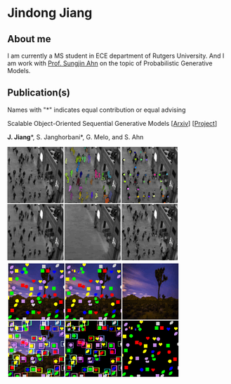 # Jindong Jiang

## About me

I am currently a MS student in ECE department of Rutgers University. And I am work with [Prof. Sungjin Ahn](http://www.sungjinahn.com) on the topic of Probabilistic Generative Models.

## Publication(s)

Names with "\*" indicates equal contribution or equal advising


Scalable Object-Oriented Sequential Generative Models \[[Arxiv](https://arxiv.org/bas/1910.02384)\] \[[Project](https://sites.google.com/view/scalor)\]

**J. Jiang**\*, S. Janghorbani\*, G. Melo, and S. Ahn

![](./natural-scene.gif) ![](./synthetic.gif)

